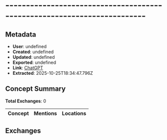 # ------------------------------------------------------------------------

## Metadata

- **User**: undefined
- **Created**: undefined
- **Updated**: undefined
- **Exported**: undefined
- **Link**: [ChatGPT](undefined)
- **Extracted**: 2025-10-25T18:34:47.796Z

## Concept Summary

**Total Exchanges**: 0

| Concept | Mentions | Locations |
|---------|----------|----------|

## Exchanges

